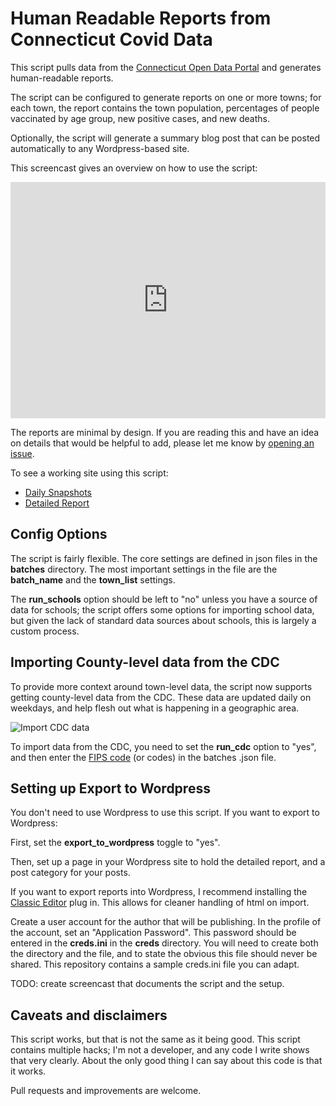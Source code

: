 # Human Readable Reports from Connecticut Covid Data

This script pulls data from the [Connecticut Open Data Portal](https://data.ct.gov/browse?tags=covid-19) and generates human-readable reports.

The script can be configured to generate reports on one or more towns; for each town, the report contains the town population, percentages of people vaccinated by age group, new positive cases, and new deaths.

Optionally, the script will generate a summary blog post that can be posted automatically to any Wordpress-based site.

This screencast gives an overview on how to use the script:

<div style="padding:75% 0 0 0;position:relative;"><iframe src="https://player.vimeo.com/video/656112279?h=a0eac9978e&amp;badge=0&amp;autopause=0&amp;player_id=0&amp;app_id=58479" frameborder="0" allow="autoplay; fullscreen; picture-in-picture" allowfullscreen style="position:absolute;top:0;left:0;width:100%;height:100%;" title="covid_data.mp4"></iframe></div><script src="https://player.vimeo.com/api/player.js"></script>

The reports are minimal by design. If you are reading this and have an idea on details that would be helpful to add, please let me know by [opening an issue](https://github.com/billfitzgerald/ct_covid_data/issues/new).

To see a working site using this script:

* [Daily Snapshots](https://www.oldlymecovid.org/category/lyme-old-lyme-daily-snapshot/)
* [Detailed Report](https://www.oldlymecovid.org/covid-case-rates-and-vaccination-information-for-lyme-and-old-lyme/)

## Config Options

The script is fairly flexible. The core settings are defined in json files in the **batches** directory. The most important settings in the file are the **batch_name** and the **town_list** settings. 

The **run_schools** option should be left to "no" unless you have a source of data for schools; the script offers some options for importing school data, but given the lack of standard data sources about schools, this is largely a custom process.

## Importing County-level data from the CDC

To provide more context around town-level data, the script now supports getting county-level data from the CDC. These data are updated daily on weekdays, and help flesh out what is happening in a geographic area.

![Import CDC data](https://github.com/billfitzgerald/ct_covid_data/blob/main/county_data.png "Set the values to import CDC data")

To import data from the CDC, you need to set the **run_cdc** option to "yes", and then enter the [FIPS code](https://en.wikipedia.org/wiki/Federal_Information_Processing_Standard_state_code) (or codes) in the batches .json file.

## Setting up Export to Wordpress

You don't need to use Wordpress to use this script. If you want to export to Wordpress: 

First, set the **export_to_wordpress** toggle to "yes".

Then, set up a page in your Wordpress site to hold the detailed report, and a post category for your posts.

If you want to export reports into Wordpress, I recommend installing the [Classic Editor](https://wordpress.org/plugins/classic-editor/) plug in. This allows for cleaner handling of html on import.

Create a user account for the author that will be publishing. In the profile of the account, set an "Application Password". This password should be entered in the **creds.ini** in the **creds** directory. You will need to create both the directory and the file, and to state the obvious this file should never be shared. This repository contains a sample creds.ini file you can adapt.

TODO: create screencast that documents the script and the setup.

## Caveats and disclaimers

This script works, but that is not the same as it being good. This script contains multiple hacks; I'm not a developer, and any code I write shows that very clearly. About the only good thing I can say about this code is that it works.

Pull requests and improvements are welcome. 

